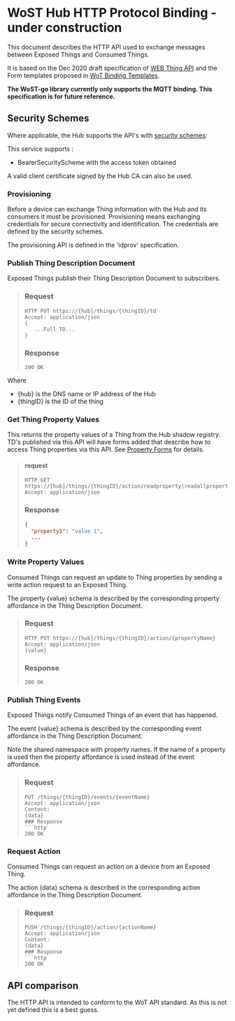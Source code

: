 # WoST Hub HTTP Protocol Binding - under construction

This document describes the HTTP API used to exchange messages between Exposed Things and Consumed Things.

It is based on the Dec 2020 draft specification of [WEB Thing API](https://webthings.io/api/) and the Form templates
proposed in [WoT Binding Templates](https://w3c.github.io/wot-binding-templates/#property-forms).

**The WoST-go library currently only supports the MQTT binding. This specification is for future reference.**

## Security Schemes

Where applicable, the Hub supports the API's with [security schemes](https://www.w3.org/TR/wot-thing-description/):

This service supports :

* BearerSecurityScheme with the access token obtained

A valid client certificate signed by the Hub CA can also be used.

### Provisioning

Before a device can exchange Thing information with the Hub and its consumers it must be provisioned. Provisioning means
exchanging credentials for secure connectivity and identification. The credentials are defined by the security schemes.

The provisioning API is defined in the 'idprov' specification.

### Publish Thing Description Document

Exposed Things publish their Thing Description Document to subscribers.

> ### Request
> ```https
> HTTP PUT https://{hub}/things/{thingID}/td
> Accept: application/json
> {
>    ...Full TD...
> }
> ```
> ### Response
> ```https
> 200 OK
> ```

Where

* {hub} is the DNS name or IP address of the Hub
* {thingID} is the ID of the thing

### Get Thing Property Values

This returns the property values of a Thing from the Hub shadow registry.
TD's published via this API will have forms added that describe how to access Thing properties via this API.
See [Property Forms](https://w3c.github.io/wot-binding-templates/#property-forms) for details.


> #### request
> ```http
> HTTP GET https://{hub}/things/{thingID}/action/readproperty|readallproperties|readmultipleproperties
> Accept: application/json
> ```
> ### Response
> ```json
> {
>   "property1": "value 1",
>   ...
> }
> ```

### Write Property Values

Consumed Things can request an update to Thing properties by sending a write action request to an Exposed Thing.

The property {value} schema is described by the corresponding property affordance in the Thing Description Document.

> ### Request
> ```http
> HTTP PUT https://{hub}/things/{thingID}/action/{propertyName}
> Accept: application/json
> {value}
> ```
> ### Response
> ```http
> 200 OK

### Publish Thing Events

Exposed Things notify Consumed Things of an event that has happened.

The event {value} schema is described by the corresponding event affordance in the Thing Description Document.

Note the shared namespace with property names. If the name of a property is used then the property affordance is used
instead of the event affordance.


> ### Request
> ```http
> PUT /things/{thingID}/events/{eventName}
> Accept: application/json
> Content:
> {data}
> ### Response
> ```http
> 200 OK

### Request Action

Consumed Things can request an action on a device from an Exposed Thing.

The action {data} schema is described in the corresponding action affordance in the Thing Description Document.

> ### Request
> ```http
> PUSH /things/{thingID}/action/{actionName}
> Accept: application/json
> Content:
> {data}
> ### Response
> ```http
> 200 OK

## API comparison

The HTTP API is intended to conform to the WoT API standard. As this is not yet defined this is a best guess.
